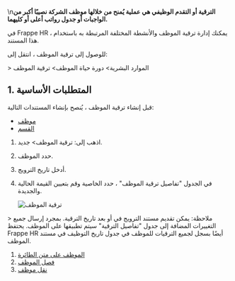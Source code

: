 \n**الترقية أو التقدم الوظيفي هي عملية يُمنح من خلالها موظف الشركة نصيبًا أكبر من الواجبات أو جدول رواتب أعلى أو كليهما.**

في Frappe HR ، يمكنك إدارة ترقية الموظف والأنشطة المختلفة المرتبطة به باستخدام هذا المستند.

للوصول إلى ترقية الموظف ، انتقل إلى:

\> الموارد البشرية> دورة حياة الموظف> ترقية الموظف

## 1. المتطلبات الأساسية

قبل إنشاء ترقية الموظف ، يُنصح بإنشاء المستندات التالية:

* [موظف](https://docs.erpnext.com/docs/v14/user/manual/en/human-resources/employee)
* [القسم](https://docs.erpnext.com/docs/v14/user/manual/en/human-resources/department)

1. اذهب إلى: ترقية الموظف> جديد.
2. حدد الموظف.
3. أدخل تاريخ الترويج.
4. في الجدول "تفاصيل ترقية الموظف" ، حدد الخاصية وقم بتعيين القيمة الحالية والجديدة.
    
    ![ترقية الموظف](https://docs.erpnext.com/files/employee-promotion.png)
    

\> ملاحظة: يمكن تقديم مستند الترويج في أو بعد تاريخ الترقية. بمجرد إرسال جميع التغييرات المضافة إلى جدول "تفاصيل الترقية" سيتم تطبيقها على الموظف. يحتفظ Frappe HR أيضًا بسجل لجميع الترقيات للموظف في جدول تاريخ التوظيف في مستند الموظف.

1. [الموظف على متن الطائرة](https://docs.erpnext.com/docs/v14/user/manual/en/human-resources/employee-onboarding)
2. [فصل الموظف](https://docs.erpnext.com/docs/v14/user/manual/en/human-resources/employee-separation)
3. [نقل موظف](https://docs.erpnext.com/docs/v14/user/manual/en/human-resources/employee_transfer)